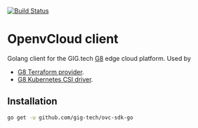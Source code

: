 [![Build Status](https://travis-ci.org/gig-tech/ovc-sdk-go.svg?branch=master)](https://travis-ci.org/gig-tech/ovc-sdk-go)

# OpenvCloud client

Golang client for the GIG.tech [G8](https://docs.gig.tech) edge cloud platform.
Used by 
- [G8 Terraform provider](https://github.com/gig-tech/terraform-provider-ovc).
- [G8 Kubernetes CSI driver](https://github.com/gig-tech/ovc-disk-csi-driver).

## Installation

```bash
go get -u github.com/gig-tech/ovc-sdk-go
```
